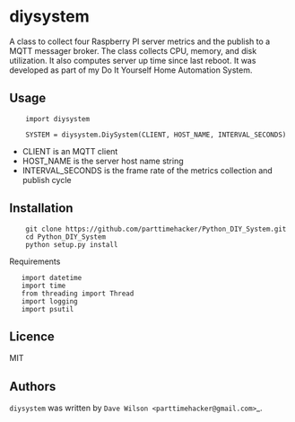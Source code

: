 diysystem
=========

A class to collect four Raspberry PI server metrics and the publish to a MQTT messager broker. The class collects CPU, memory, and disk utilization. It also computes server up time since last reboot. It was developed as part of my Do It Yourself Home Automation System.

Usage
-----
        
        import diysystem
        
        SYSTEM = diysystem.DiySystem(CLIENT, HOST_NAME, INTERVAL_SECONDS)
        
- CLIENT is an MQTT client
- HOST_NAME is the server host name string
- INTERVAL_SECONDS is the frame rate of the metrics collection and publish cycle

Installation
------------

        git clone https://github.com/parttimehacker/Python_DIY_System.git
        cd Python_DIY_System
        python setup.py install

Requirements

       import datetime
       import time
       from threading import Thread
       import logging
       import psutil

Licence
-------

MIT

Authors
-------

`diysystem` was written by `Dave Wilson <parttimehacker@gmail.com>`_.
